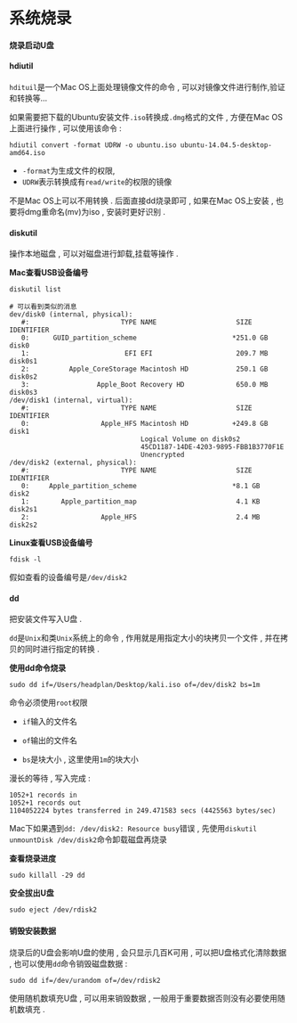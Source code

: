 # 系统烧录

#### 烧录启动U盘

#### hdiutil

`hdituil`是一个Mac OS上面处理镜像文件的命令 , 可以对镜像文件进行制作,验证和转换等...

如果需要把下载的Ubuntu安装文件`.iso`转换成`.dmg`格式的文件 , 方便在Mac OS上面进行操作 , 可以使用该命令 :

```
hdiutil convert -format UDRW -o ubuntu.iso ubuntu-14.04.5-desktop-amd64.iso
```

* `-format`为生成文件的权限,
* `UDRW`表示转换成有`read/write`的权限的镜像

不是Mac OS上可以不用转换 . 后面直接dd烧录即可 , 如果在Mac OS上安装 , 也要将dmg重命名\(mv\)为iso , 安装时更好识别 .

#### diskutil

操作本地磁盘 , 可以对磁盘进行卸载,挂载等操作 .

**Mac查看USB设备编号**

```asciidoc
diskutil list
```

```asciidoc
# 可以看到类似的消息
dev/disk0 (internal, physical):
   #:                       TYPE NAME                    SIZE       IDENTIFIER
   0:      GUID_partition_scheme                        *251.0 GB   disk0
   1:                        EFI EFI                     209.7 MB   disk0s1
   2:          Apple_CoreStorage Macintosh HD            250.1 GB   disk0s2
   3:                 Apple_Boot Recovery HD             650.0 MB   disk0s3
/dev/disk1 (internal, virtual):
   #:                       TYPE NAME                    SIZE       IDENTIFIER
   0:                  Apple_HFS Macintosh HD           +249.8 GB   disk1
                                 Logical Volume on disk0s2
                                 45CD1187-14DE-4203-9895-FBB1B3770F1E
                                 Unencrypted
/dev/disk2 (external, physical):
   #:                       TYPE NAME                    SIZE       IDENTIFIER
   0:     Apple_partition_scheme                        *8.1 GB     disk2
   1:        Apple_partition_map                         4.1 KB     disk2s1
   2:                  Apple_HFS                         2.4 MB     disk2s2
```

**Linux查看USB设备编号**

```
fdisk -l
```

假如查看的设备编号是`/dev/disk2`

#### dd

把安装文件写入U盘 .

`dd`是`Unix`和类`Unix`系统上的命令 , 作用就是用指定大小的块拷贝一个文件 , 并在拷贝的同时进行指定的转换 .

**使用dd命令烧录**

```
sudo dd if=/Users/headplan/Desktop/kali.iso of=/dev/disk2 bs=1m
```

命令必须使用`root`权限

* `if`输入的文件名

* `of`输出的文件名

* `bs`是块大小 , 这里使用`1m`的块大小

漫长的等待 , 写入完成 :

```
1052+1 records in
1052+1 records out
1104052224 bytes transferred in 249.471583 secs (4425563 bytes/sec)
```

Mac下如果遇到`dd: /dev/disk2: Resource busy`错误 , 先使用`diskutil unmountDisk /dev/disk2`命令卸载磁盘再烧录

**查看烧录进度**

```
sudo killall -29 dd
```

**安全拔出U盘**

```
sudo eject /dev/rdisk2
```

#### 销毁安装数据

烧录后的U盘会影响U盘的使用 , 会只显示几百K可用 , 可以把U盘格式化清除数据 , 也可以使用`dd`命令销毁磁盘数据 :

```
sudo dd if=/dev/urandom of=/dev/rdisk2
```

使用随机数填充U盘 , 可以用来销毁数据 , 一般用于重要数据否则没有必要使用随机数填充 .



